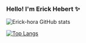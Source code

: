 ### Hello! I'm Erick Hebert ✨

![Erick-hora GitHub stats](https://github-readme-stats.vercel.app/api?username=Erick-hora&show_icons=true&theme=dracula)

[![Top Langs](https://github-readme-stats.vercel.app/api/top-langs/?username=Erick-hora&layout=donut-vertical)](https://github.com/Erick-hora/github-readme-stats)
